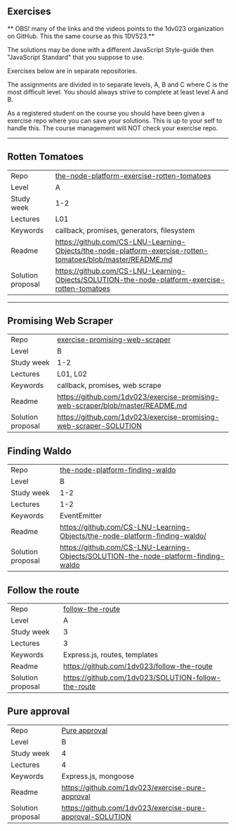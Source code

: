 ## Exercises
** OBS! many of the links and the videos points to the 1dv023 organization on GitHub. This the same course as this 1DV523.**

The solutions may be done with a different JavaScript Style-guide then "JavaScript Standard" that you suppose to use.

Exercises below are in separate repositories.

The assignments are divided in to separate levels, A, B and C where C is the most difficult level. You should always strive to complete at least level A and B.

As a registered student on the course you should have been given a exercise repo where you can save your solutions. This is up to your self to handle this. The course management will NOT check your exercise repo.

***

## Rotten Tomatoes

|  |  |
| ------------- | ------------- |
| Repo | [the-node-platform-exercise-rotten-tomatoes](https://github.com/CS-LNU-Learning-Objects/the-node-platform-exercise-rotten-tomatoes) |
| Level  | A  |
| Study week  | 1-2 |
| Lectures| L01 |
| Keywords| callback, promises, generators, filesystem |
| Readme | https://github.com/CS-LNU-Learning-Objects/the-node-platform-exercise-rotten-tomatoes/blob/master/README.md |
| Solution proposal | https://github.com/CS-LNU-Learning-Objects/SOLUTION-the-node-platform-exercise-rotten-tomatoes |


***


## Promising Web Scraper

|  |  |
| ------------- | ------------- |
| Repo | [exercise-promising-web-scraper](https://github.com/1dv023/exercise-promising-web-scraper) |
| Level  | B  |
| Study week  | 1-2 |
| Lectures| L01, L02 |
| Keywords| callback, promises, web scrape |
| Readme | https://github.com/1dv023/exercise-promising-web-scraper/blob/master/README.md |
| Solution proposal | https://github.com/1dv023/exercise-promising-web-scraper-SOLUTION |

## Finding Waldo

|  |  |
| ------------- | ------------- |
| Repo | [the-node-platform-finding-waldo](https://github.com/CS-LNU-Learning-Objects/the-node-plattform-finding-waldo/) |
| Level  | B  |
| Study week  | 1-2 |
| Lectures| 1-2 |
| Keywords| EventEmitter |
| Readme | https://github.com/CS-LNU-Learning-Objects/the-node-platform-finding-waldo/ |
| Solution proposal | https://github.com/CS-LNU-Learning-Objects/SOLUTION-the-node-platform-finding-waldo |

## Follow the route

|  |  |
| ------------- | ------------- |
| Repo | [follow-the-route](https://github.com/1dv023/follow-the-route) |
| Level  | A  |
| Study week  | 3 |
| Lectures| 3 |
| Keywords| Express.js, routes, templates |
| Readme | https://github.com/1dv023/follow-the-route |
| Solution proposal | https://github.com/1dv023/SOLUTION-follow-the-route |

## Pure approval

|  |  |
| ------------- | ------------- |
| Repo | [Pure approval](https://github.com/1dv023/exercise-pure-approval) |
| Level  | B  |
| Study week  | 4 |
| Lectures| 4 |
| Keywords| Express.js, mongoose |
| Readme | https://github.com/1dv023/exercise-pure-approval |
| Solution proposal | https://github.com/1dv023/exercise-pure-approval-SOLUTION |
